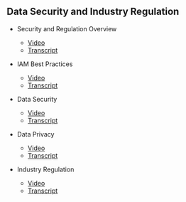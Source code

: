 ## Data Security and Industry Regulation

- Security and Regulation Overview
    - [Video](https://drive.google.com/file/d/1tjbXVZLravGDvNi7evtXBPGadEFnFfm1/view)
    - [Transcript]()

- IAM Best Practices
    - [Video](https://drive.google.com/file/d/1Hy3T4AF9_tILor-5rVcECCM8E9RyURA5/view)
    - [Transcript]()

- Data Security
    - [Video](https://drive.google.com/file/d/1lgfYkoSJCG-JPYZIkPw-G6r-F0qs_3FJ/view)
    - [Transcript]()

- Data Privacy
    - [Video](https://drive.google.com/file/d/1ETwdc1_Y257lzowvr_qvy0tVSMe0BHq5/view)
    - [Transcript]()

- Industry Regulation
    - [Video](https://drive.google.com/file/d/1yZqH4E1zkcJm1vnrNtGSBxr9cCuDQ7wL/view)
    - [Transcript]()

